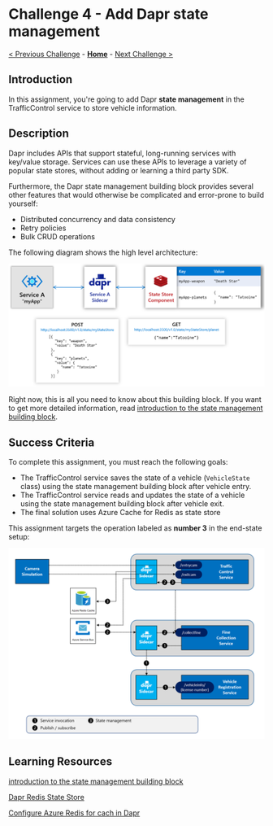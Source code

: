 # Challenge 4 - Add Dapr state management

[< Previous Challenge](./Challenge-03.md) - **[Home](../README.md)** - [Next Challenge >](./Challenge-05.md)

## Introduction

In this assignment, you're going to add Dapr **state management** in the TrafficControl service to store vehicle information.

## Description

Dapr includes APIs that support stateful, long-running services with key/value storage. Services can use these APIs to leverage a variety of popular state stores, without adding or learning a third party SDK.

Furthermore, the Dapr state management building block provides several other features that would otherwise be complicated and error-prone to build yourself:

- Distributed concurrency and data consistency
- Retry policies
- Bulk CRUD operations

The following diagram shows the high level architecture:

![](../images/Challenge-04/state_management.png)

Right now, this is all you need to know about this building block. If you want to get more detailed information, read [introduction to the state management building block](https://docs.dapr.io/developing-applications/building-blocks/state-management/).


## Success Criteria

To complete this assignment, you must reach the following goals:

- The TrafficControl service saves the state of a vehicle (`VehicleState` class) using the state management building block after vehicle entry.
- The TrafficControl service reads and updates the state of a vehicle using the state management building block after vehicle exit.
- The final solution uses Azure Cache for Redis as state store

This assignment targets the operation labeled as **number 3** in the end-state setup:

![](../images/Challenge-04/dapr-setup-assignment4.png)

## Learning Resources

[introduction to the state management building block](https://docs.dapr.io/developing-applications/building-blocks/state-management/)

[Dapr Redis State Store](https://docs.dapr.io/reference/components-reference/supported-state-stores/setup-redis/)

[Configure Azure Redis for cach in Dapr](https://docs.dapr.io/getting-started/configure-state-pubsub/#tabs-3-azure)
